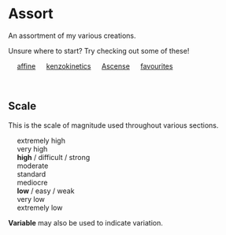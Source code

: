 # Assort

An assortment of my various creations.

Unsure where to start? Try checking out some of these!

&emsp; [affine](affine)
&emsp; [kenzokinetics](kenzokinetics)
&emsp; [Ascense](Ascense)
&emsp; [favourites](~lists/favourites)


<br>


## Scale

This is the scale of magnitude used throughout various sections.

&emsp; extremely high  
&emsp; very high  
&emsp; **high** / difficult / strong  
&emsp; moderate  
&emsp; standard  
&emsp; mediocre  
&emsp; **low** / easy / weak  
&emsp; very low  
&emsp; extremely low

**Variable** may also be used to indicate variation.
